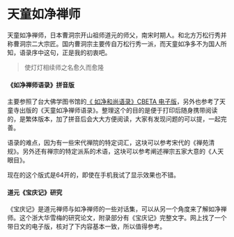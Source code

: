 # 天童如净禅师

天童如净禅师，日本曹洞宗开山祖师道元的师父，南宋时期人。和北方万松行秀并称曹洞宗二大宗匠。国内曹洞宗主要传自万松行秀一派，而天童如净多不为国人所知，语录序中这句，正是我的初衷吧。

>使灯灯相续师之名愈久而愈隆

#### 《如净禅师语录》拼音版
主要参照了台大佛学图书馆的[《 如净和尚语录》CBETA 电子版](http://buddhism.lib.ntu.edu.tw/BDLM/sutra/chi_pdf/sutra19/T48n2002A.pdf)，另外也参考了天童寺出版的《天童如净禅师语录》。整理这个的目的是便于打印后随身携带阅读的，是繁体版本，加了拼音后会大大方便阅读，大家有发现问题的可以提，一起完善。

语录的难点，因为有一些宋代禅院的特定词汇，这块可以参考宋代的《禅苑清规》。另外还有禅宗的特定派系的术语，这块可以参考阐述禅宗五家大意的《人天眼目》。

现在的这个版式是64开的，即使在手机我试了显示效果也不错。

#### 道元《宝庆记》研究
《宝庆记》是道元禅师与如净禅师的一些对话集，可以从另一个角度来了解如净禅师。这个浙大华雪梅的研究论文，附录部分有《宝庆记》完整文字。网上找了一个带日文的电子版，核对了下内容基本一致，所以值得参考。